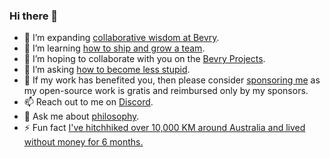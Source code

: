 ### Hi there 👋

- 🔭 I’m expanding [collaborative wisdom at Bevry](https://bevry.me).
- 🌱 I’m learning [how to ship and grow a team](https://balupton.com/goodreads).
- 👯 I’m hoping to collaborate with you on the [Bevry Projects](https://bevry.me/projects).
- 🤔 I’m asking [how to become less stupid](https://bevry.me/meetings).
- 💸 If my work has benefited you, then please consider [sponsoring me](https://github.com/sponsors/balupton) as my open-source work is gratis and reimbursed only by my sponsors.
- 📫 Reach out to me on [Discord](https://bevry.me/discord).
- 💬 Ask me about [philosophy](https://bevry.me/youtube).
- ⚡ Fun fact [I've hitchhiked over 10,000 KM around Australia and lived without money for 6 months.](https://gist.github.com/balupton/d08bbcdcf25cd38b135743e16050a1e9)
